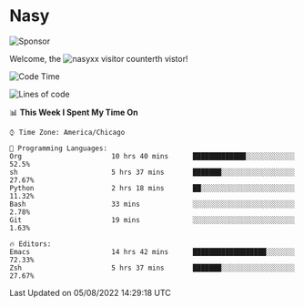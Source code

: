 # Nasy

<!--
<p align="center">
<img height="200" src="https://github-readme-stats.vercel.app/api?username=nasyxx&count_private=true&show_icons=true&theme=dracula&include_all_commits=true"/>
<img height="200" src="https://github-readme-stats.vercel.app/api/top-langs/?username=nasyxx&theme=dracula&hide=html,jupyter+notebook&count_private=true&show_icons=true"/>
</p>

  
----------------
-->

![Sponsor](https://img.shields.io/static/v1.svg?label=Sponsor&message=%E2%9D%A4&logo=GitHub&style=flat&color=pink)
 
Welcome, the ![nasyxx visitor counter](https://count.getloli.com/get/@nasyxx?theme=rule34)th vistor!
 
<!--START_SECTION:waka-->
![Code Time](http://img.shields.io/badge/Code%20Time-2%2C544%20hrs%2046%20mins-blue)

![Lines of code](https://img.shields.io/badge/From%20Hello%20World%20I%27ve%20Written-5%20Million%20lines%20of%20code-blue)

📊 **This Week I Spent My Time On** 

```text
⌚︎ Time Zone: America/Chicago

💬 Programming Languages: 
Org                      10 hrs 40 mins      █████████████░░░░░░░░░░░░   52.5% 
sh                       5 hrs 37 mins       ███████░░░░░░░░░░░░░░░░░░   27.67% 
Python                   2 hrs 18 mins       ██░░░░░░░░░░░░░░░░░░░░░░░   11.32% 
Bash                     33 mins             ░░░░░░░░░░░░░░░░░░░░░░░░░   2.78% 
Git                      19 mins             ░░░░░░░░░░░░░░░░░░░░░░░░░   1.63%

🔥 Editors: 
Emacs                    14 hrs 42 mins      ██████████████████░░░░░░░   72.33% 
Zsh                      5 hrs 37 mins       ███████░░░░░░░░░░░░░░░░░░   27.67%

```


 Last Updated on 05/08/2022 14:29:18 UTC
<!--END_SECTION:waka-->

<!-- ![visitors](https://visitor-badge.laobi.icu/badge?page_id=nasyxx.nasyxx) -->
